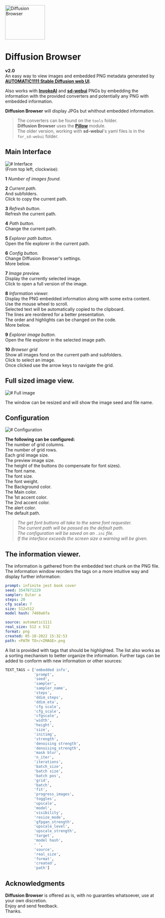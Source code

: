 
<img src="https://github.com/farique1/diffusion-browser/blob/main/Images/Logo.png" alt="Diffusion Browser" width="128" height="111">  
  
# Diffusion Browser  
**v2.0**  
An easy way to view images and embedded PNG metadata generated by **[AUTOMATIC1111 Stable Diffusion web UI](https://github.com/AUTOMATIC1111/stable-diffusion-webui)**.    
  
Also works with **[InvokeAI](https://github.com/invoke-ai/InvokeAI)** and **[sd-webui](https://github.com/sd-webui/stable-diffusion-webui)** PNGs by embedding the information with the provided converters and potentially any PNG with embedded information.  
  
**Diffusion Browser** will display JPGs but whithout embedded information.  
  
>The converters can be found on the `tools` folder.  
>**Diffusion Browser** uses the **[Pillow](https://pillow.readthedocs.io/en/stable/)** module.  
The older version, working with **sd-webui**'s yaml files is in the `for_sd-webui` folder.  
  
## Main Interface  
![# Interface](https://github.com/farique1/diffusion-browser/blob/main/Images/DiffusionBrowser_main_interface.png)  
(From top left, clockwise):  
  
**1** *Number of images found.*  
  
**2** *Current path.*  
And subfolders.  
Click to copy the current path.  
  
**3** *Refresh button.*  
Refresh the current path.  
  
**4** *Path button.*  
Change the current path.  
  
**5** *Explorer path button.*  
Open the file explorer in the current path.  
  
**6** *Config button.*  
Change Diffusion Browser's settings.  
More below.  
  
**7** *Image preview.*  
Display the currently selected image.  
Click to open a full version of the image.  
  
**8** *Information viewer.*  
Display the PNG embedded information along with some extra content.  
Use the mouse wheel to scroll.  
Selected text will be automatically copied to the clipboard.  
The lines are reordered for a better presentation.  
The order and highlights can be changed on the code.  
More below.  
  
**9** *Explorer image button.*  
Open the file explorer in the selected image path.  
  
**10** *Browser grid*  
Show all images fond on the current path and subfolders.  
Click to select an image.  
Once clicked use the arrow keys to navigate the grid.  
  
## Full sized image view.  
![# Full image](https://github.com/farique1/diffusion-browser/blob/main/Images/DiffusionBrowser_image.png)  
  
The window can be resized and will show the image seed and file name.  
  
## Configuration  
![# Configuration](https://github.com/farique1/diffusion-browser/blob/main/Images/DiffusionBrowser_config.png)  
  
**The following can be configured:**  
The number of grid columns.  
The number of grid rows.  
Each grid image size.  
The preview image size.  
The height of the buttons (to compensate for font sizes).  
The font name.  
The font size.  
The font weight.  
The Background color.  
The Main color.  
The 1st accent color.  
The 2nd accent color.  
The alert color.  
The default path.  
>*The get font buttons all take to the same font requester.*  
*The current path will be passed as the default path.*  
*The configuration will be saved on an `.ini` file.*  
*If the interface exceeds the screen size a warning will be given.*  
  
## The information viewer.  
The information is gathered from the embedded text chunk on the PNG file.  
The information window reorders the tags on a more intuitive way and display further information:  
```yaml  
prompt: infinite jest book cover
seed: 3547671229
sampler: Euler a
steps: 20
cfg scale: 7
size: 512x512
model hash: 7460a6fa

source: automatic1111
real_size: 512 x 512
format: png
created: 05-10-2022 15:32:53
path: <PATH TO>/<IMAGE>.png
```  

A list is provided with tags that should be highlighted. The list also works as a sorting mechanism to better organize the information.  Further tags can be added to conform with new information or other sources:  
```Python  
TEXT_TAGS = ['embedded info',
             'prompt',
             'seed',
             'sampler',
             'sampler_name',
             'steps',
             'ddim_steps',
             'ddim_eta',
             'cfg scale',
             'cfg_scale',
             'cfgscale',
             'width',
             'height',
             'size',
             'initimg',
             'strength',
             'denoising strength',
             'denoising_strength',
             'mask blur',
             'n_iter',
             'iterations',
             'batch_size',
             'batch size',
             'batch pos',
             'grid',
             'batch',
             'fit',
             'progress_images',
             'toggles',
             'upscale',
             'model',
             'visibility',
             'resize_mode',
             'gfpgan_strength',
             'upscale_level',
             'upscale_strength',
             'target',
             'model hash',
             ' ',
             'source',
             'real_size',
             'format',
             'created',
             'path']
```  
  
## Acknowledgments  
  
**Diffusion Browser** is offered as is, with no guaranties whatsoever, use at your own discretion.  
Enjoy and send feedback.  
Thanks.  
